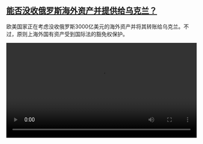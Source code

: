 <!--1705587424000-->
[能否没收俄罗斯海外资产并提供给乌克兰？](https://www.dw.com/zh/%E8%83%BD%E5%90%A6%E6%B2%A1%E6%94%B6%E4%BF%84%E7%BD%97%E6%96%AF%E6%B5%B7%E5%A4%96%E8%B5%84%E4%BA%A7%E5%B9%B6%E6%8F%90%E4%BE%9B%E7%BB%99%E4%B9%8C%E5%85%8B%E5%85%B0%EF%BC%9F/a-68023624)
------

<p>欧美国家正在考虑没收俄罗斯3000亿美元的海外资产并将其转账给乌克兰。不过，原则上海外国有资产受到国际法的豁免权保护。</small></p><video src="https://tvdownloaddw-a.akamaihd.net/dwtv_video/flv/vdt_zh/2024/dwvgchi240118_assets_01icw_AVC_1280x720.mp4" controls style="width:100%"></video>
